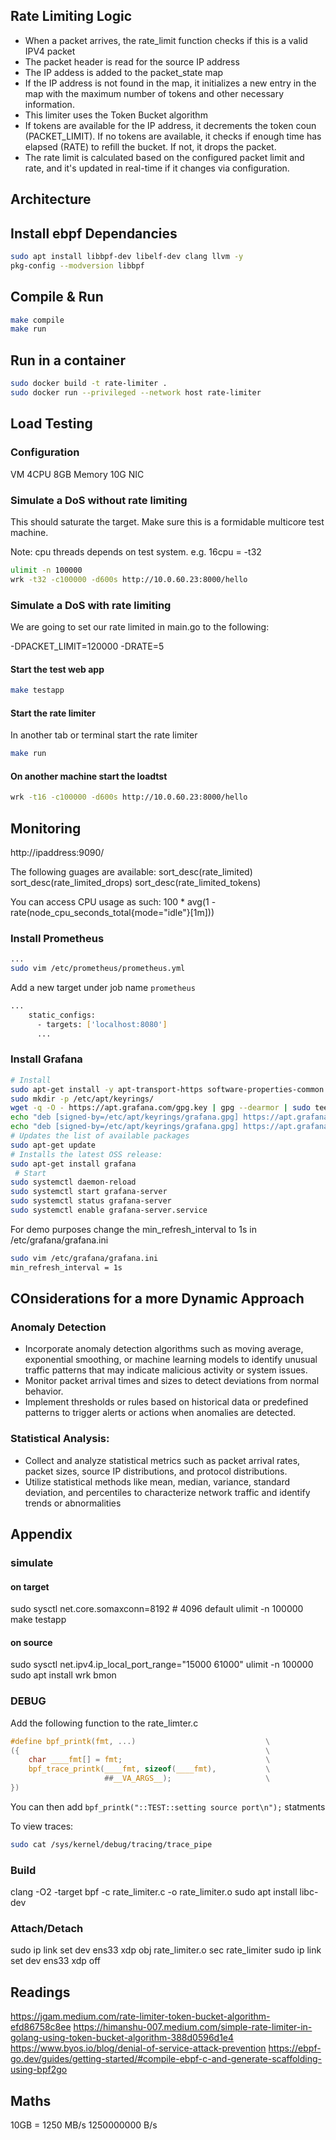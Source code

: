 ## Rate Limiting Logic

- When a packet arrives, the rate_limit function checks if this is a valid IPV4 packet 
- The packet header is read for the source IP address
- The IP addess is added to the packet_state map
- If the IP address is not found in the map, it initializes a new entry in the map with the maximum number of tokens and other necessary information.
- This limiter uses the Token Bucket algorithm
- If tokens are available for the IP address, it decrements the token coun (PACKET_LIMIT). If no tokens are available, it checks if enough time has elapsed (RATE) to refill the bucket. If not, it drops the packet.
- The rate limit is calculated based on the configured packet limit and rate, and it's updated in real-time if it changes via configuration.

## Architecture

## Install ebpf Dependancies

```sh
sudo apt install libbpf-dev libelf-dev clang llvm -y
pkg-config --modversion libbpf
```


## Compile & Run
```sh
make compile
make run
```

## Run in a container
```sh
sudo docker build -t rate-limiter .
sudo docker run --privileged --network host rate-limiter
```

## Load Testing

### Configuration
VM 4CPU
8GB Memory
10G NIC

### Simulate a DoS without rate limiting

This should saturate the target. Make sure this is a formidable multicore test machine.

Note: cpu threads depends on test system. e.g. 16cpu = -t32

```sh
ulimit -n 100000
wrk -t32 -c100000 -d600s http://10.0.60.23:8000/hello
```

### Simulate a DoS with rate limiting 

We are going to set our rate limited in main.go to the following:

 -DPACKET_LIMIT=120000 -DRATE=5

#### Start the test web app

```sh
make testapp
```

#### Start the rate limiter
In another tab or terminal start the rate limiter

```sh
make run
```

#### On another machine start the loadtst

```sh
wrk -t16 -c100000 -d600s http://10.0.60.23:8000/hello
```

## Monitoring

http://ipaddress:9090/

The following guages are available:
sort_desc(rate_limited)
sort_desc(rate_limited_drops)
sort_desc(rate_limited_tokens)

You can access CPU usage as such:
100 * avg(1 - rate(node_cpu_seconds_total{mode="idle"}[1m]))

### Install Prometheus

```sh
...
sudo vim /etc/prometheus/prometheus.yml
```

Add a new target under job name `prometheus`

```sh
...
    static_configs:
      - targets: ['localhost:8080']
      ...
```

### Install Grafana

```sh
# Install
sudo apt-get install -y apt-transport-https software-properties-common wget
sudo mkdir -p /etc/apt/keyrings/
wget -q -O - https://apt.grafana.com/gpg.key | gpg --dearmor | sudo tee /etc/apt/keyrings/grafana.gpg > /dev/null
echo "deb [signed-by=/etc/apt/keyrings/grafana.gpg] https://apt.grafana.com stable main" | sudo tee -a /etc/apt/sources.list.d/grafana.list
echo "deb [signed-by=/etc/apt/keyrings/grafana.gpg] https://apt.grafana.com beta main" | sudo tee -a /etc/apt/sources.list.d/grafana.list
# Updates the list of available packages
sudo apt-get update
# Installs the latest OSS release:
sudo apt-get install grafana
 # Start
sudo systemctl daemon-reload
sudo systemctl start grafana-server
sudo systemctl status grafana-server
sudo systemctl enable grafana-server.service
```

For demo purposes change the min_refresh_interval to 1s in /etc/grafana/grafana.ini

```sh
sudo vim /etc/grafana/grafana.ini
min_refresh_interval = 1s
```

## COnsiderations for a more Dynamic Approach
### Anomaly Detection

- Incorporate anomaly detection algorithms such as moving average, exponential smoothing, or machine learning models to identify unusual traffic patterns that may indicate malicious activity or system issues.
- Monitor packet arrival times and sizes to detect deviations from normal behavior.
- Implement thresholds or rules based on historical data or predefined patterns to trigger alerts or actions when anomalies are detected.

### Statistical Analysis:

- Collect and analyze statistical metrics such as packet arrival rates, packet sizes, source IP distributions, and protocol distributions.
- Utilize statistical methods like mean, median, variance, standard deviation, and percentiles to characterize network traffic and identify trends or abnormalities

### 


## Appendix

### simulate
#### on target
sudo sysctl net.core.somaxconn=8192 # 4096 default
ulimit -n 100000
make testapp

#### on source
sudo sysctl net.ipv4.ip_local_port_range="15000 61000"
ulimit -n 100000
sudo apt install wrk bmon

### DEBUG

Add the following function to the rate_limter.c

```c
#define bpf_printk(fmt, ...)                             \
({                                                       \
    char ____fmt[] = fmt;                                \
    bpf_trace_printk(____fmt, sizeof(____fmt),           \
                     ##__VA_ARGS__);                     \
})
```
You can then add `bpf_printk("::TEST::setting source port\n");` statments

To view traces:

```sh
sudo cat /sys/kernel/debug/tracing/trace_pipe
```

### Build
clang -O2 -target bpf -c rate_limiter.c -o rate_limiter.o
sudo apt install libc-dev
### Attach/Detach
sudo ip link set dev ens33 xdp obj rate_limiter.o sec rate_limiter
sudo ip link set dev ens33 xdp off

## Readings
https://jgam.medium.com/rate-limiter-token-bucket-algorithm-efd86758c8ee
https://himanshu-007.medium.com/simple-rate-limiter-in-golang-using-token-bucket-algorithm-388d0596d1e4
https://www.byos.io/blog/denial-of-service-attack-prevention
https://ebpf-go.dev/guides/getting-started/#compile-ebpf-c-and-generate-scaffolding-using-bpf2go

## Maths
10GB = 1250 MB/s
1250000000 B/s
